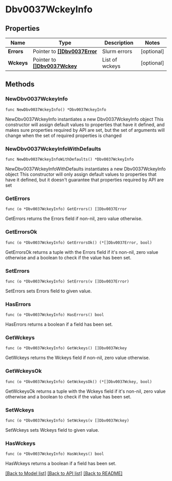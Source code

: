 # Dbv0037WckeyInfo

## Properties

Name | Type | Description | Notes
------------ | ------------- | ------------- | -------------
**Errors** | Pointer to [**[]Dbv0037Error**](Dbv0037Error.md) | Slurm errors | [optional] 
**Wckeys** | Pointer to [**[]Dbv0037Wckey**](Dbv0037Wckey.md) | List of wckeys | [optional] 

## Methods

### NewDbv0037WckeyInfo

`func NewDbv0037WckeyInfo() *Dbv0037WckeyInfo`

NewDbv0037WckeyInfo instantiates a new Dbv0037WckeyInfo object
This constructor will assign default values to properties that have it defined,
and makes sure properties required by API are set, but the set of arguments
will change when the set of required properties is changed

### NewDbv0037WckeyInfoWithDefaults

`func NewDbv0037WckeyInfoWithDefaults() *Dbv0037WckeyInfo`

NewDbv0037WckeyInfoWithDefaults instantiates a new Dbv0037WckeyInfo object
This constructor will only assign default values to properties that have it defined,
but it doesn't guarantee that properties required by API are set

### GetErrors

`func (o *Dbv0037WckeyInfo) GetErrors() []Dbv0037Error`

GetErrors returns the Errors field if non-nil, zero value otherwise.

### GetErrorsOk

`func (o *Dbv0037WckeyInfo) GetErrorsOk() (*[]Dbv0037Error, bool)`

GetErrorsOk returns a tuple with the Errors field if it's non-nil, zero value otherwise
and a boolean to check if the value has been set.

### SetErrors

`func (o *Dbv0037WckeyInfo) SetErrors(v []Dbv0037Error)`

SetErrors sets Errors field to given value.

### HasErrors

`func (o *Dbv0037WckeyInfo) HasErrors() bool`

HasErrors returns a boolean if a field has been set.

### GetWckeys

`func (o *Dbv0037WckeyInfo) GetWckeys() []Dbv0037Wckey`

GetWckeys returns the Wckeys field if non-nil, zero value otherwise.

### GetWckeysOk

`func (o *Dbv0037WckeyInfo) GetWckeysOk() (*[]Dbv0037Wckey, bool)`

GetWckeysOk returns a tuple with the Wckeys field if it's non-nil, zero value otherwise
and a boolean to check if the value has been set.

### SetWckeys

`func (o *Dbv0037WckeyInfo) SetWckeys(v []Dbv0037Wckey)`

SetWckeys sets Wckeys field to given value.

### HasWckeys

`func (o *Dbv0037WckeyInfo) HasWckeys() bool`

HasWckeys returns a boolean if a field has been set.


[[Back to Model list]](../README.md#documentation-for-models) [[Back to API list]](../README.md#documentation-for-api-endpoints) [[Back to README]](../README.md)


